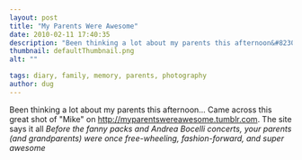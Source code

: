 ```yaml
---
layout: post
title: "My Parents Were Awesome"
date: 2010-02-11 17:40:35
description: "Been thinking a lot about my parents this afternoon&#8230; Came across this great shot of &#8220;Mike&#8221; on http -- //myparentswereawesome.tumblr.com. The site says it all Before the fanny packs and Andrea Bocelli concerts, your parents (and grandparents) were once free-wheeling, fashion-forward, and&#8230;"
thumbnail: defaultThumbnail.png
alt: ""

tags: diary, family, memory, parents, photography
author: dug
---
```


<p>Been thinking a lot about my parents this afternoon... Came across this great shot of "Mike" on <a href="http://myparentswereawesome.tumblr.com/post/373871176/mike-submitted-by-will">http://myparentswereawesome.tumblr.com</a>. The site says it all <em>Before the fanny packs and Andrea Bocelli concerts, your parents (and grandparents) were once free-wheeling, fashion-forward, and super awesome</em></p>
